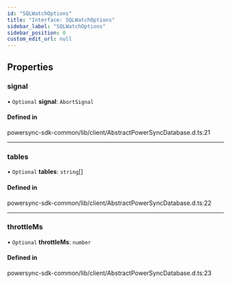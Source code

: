 ```yaml
---
id: "SQLWatchOptions"
title: "Interface: SQLWatchOptions"
sidebar_label: "SQLWatchOptions"
sidebar_position: 0
custom_edit_url: null
---
```


## Properties

### signal

• `Optional` **signal**: `AbortSignal`

#### Defined in

powersync-sdk-common/lib/client/AbstractPowerSyncDatabase.d.ts:21

___

### tables

• `Optional` **tables**: `string`[]

#### Defined in

powersync-sdk-common/lib/client/AbstractPowerSyncDatabase.d.ts:22

___

### throttleMs

• `Optional` **throttleMs**: `number`

#### Defined in

powersync-sdk-common/lib/client/AbstractPowerSyncDatabase.d.ts:23
